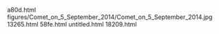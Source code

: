 a80d.html
figures/Comet_on_5_September_2014/Comet_on_5_September_2014.jpg
13265.html
58fe.html
untitled.html
18209.html
